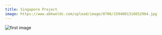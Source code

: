 ```yaml
---
title: Singapore Project
image: https://www.abkweldc.com/upload/image/0706/1594001316652964.jpg
---
```


![first image](https://www.abkweldc.com/upload/image/0706/1594001316652964.jpg)